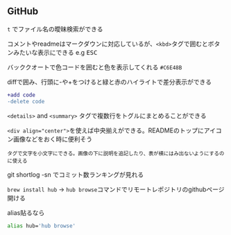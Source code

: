 ## GitHub

`t`  でファイル名の曖昧検索ができる

コメントやreadmeはマークダウンに対応しているが、`<kbd>`タグで囲むとボタンみたいな表示にできる
e.g    <kbd>ESC</kbd>


バッククオートで色コードを囲むと色を表示してくれる `#C6E48B`

diffで囲み、行頭に-や+をつけると緑と赤のハイライトで差分表示ができる
```diff
+add code
-delete code
```

```<details>``` and ```<summary>``` タグで複数行をトグルにまとめることができる

```<div align="center">```を使えば中央揃えができる。READMEのトップにアイコン画像などをおく時に便利そう

<sup>タグで文字を小文字にできる。画像の下に説明を追記したり、表が横にはみ出ないようにするのに使える</sup>

git shortlog -sn でコミット数ランキングが見れる

`brew install hub` ->
```hub browse```コマンドでリモートレポジトリのgithubページ開ける

alias貼るなら

```bash
alias hub='hub browse'
```

